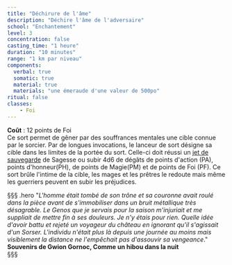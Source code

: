 ```yaml
---
title: "Déchirure de l'âme"
description: "Déchire l'âme de l'adversaire"
school: "Enchantement"
level: 3
concentration: false
casting_time: "1 heure"
duration: "10 minutes"
range: "1 km par niveau"
components:
  verbal: true
  somatic: true
  material: true
  materials: "une émeraude d'une valeur de 500po"
ritual: false
classes:
    - Foi
---
```

**Coût** : 12 points de Foi  
Ce sort permet de gêner par des souffrances mentales une cible connue par le sorcier. Par de longues invocations, le lanceur de sort désigne sa cible dans les limites de la portée du sort. Celle-ci doit réussi un [jet de sauvegarde](/utiliser-les-caracteristiques/#jets-de-sauvegarde) de Sagesse ou subir 4d6 de dégâts de points d'action (PA), points d'honneur(PH), de points de Magie(PM) et de points de Foi (PF).  Ce sort brûle l'intime de la cible, les mages et les prêtres le redoute mais même les guerriers peuvent en subir les préjudices.   

§§§ .hero
"*L'homme était tombé de son trône et sa couronne avait roulé dans la pièce avant de s'immobiliser dans un bruit métallique très désagrable. Le Genos que je servais pour la saison m'injuriait et me suppliait de mettre fin à ses douleurs. Je n'y étais pour rien. Quelle idée d'avoir battu et rejeté un voyageur du château en ignorant qu'il s'agissait d'un Sorser. L'individu n'était plus là depuis une journée au moins mais visiblement la distance ne l'empêchait pas d'assouvir sa vengeance*."    
**Souvenirs de Gwion Gornoc, Comme un hibou dans la nuit**   
§§§     

